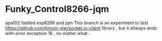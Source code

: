 # Funky_Control8266-jqm
apa102  fastled esp8266 and jqm
This branch is an experiment to test https://github.com/timum-viw/socket.io-client  library , 
but it allways ends with error exception 18 , no matter what .
